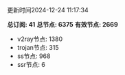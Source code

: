 更新时间2024-12-24 11:17:34

**总订阅: 41**
**总节点: 6375**
**有效节点: 2669**
- v2ray节点: 1380
- trojan节点: 315
- ss节点: 968
- ssr节点: 6
